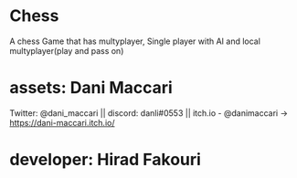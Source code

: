 # Chess
A chess Game that has multyplayer, Single player with AI and local multyplayer(play and pass on)

# assets: Dani Maccari
Twitter: @dani_maccari
|| discord: danli#0553
|| itch.io - @danimaccari -> https://dani-maccari.itch.io/

# developer: Hirad Fakouri
